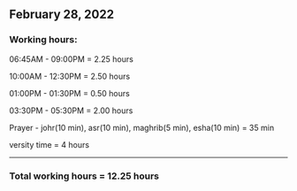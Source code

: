 ## February 28, 2022
### Working hours:

06:45AM - 09:00PM     = 2.25 hours

10:00AM - 12:30PM     = 2.50 hours

01:00PM - 01:30PM     = 0.50 hours

03:30PM - 05:30PM     = 2.00 hours

Prayer - johr(10 min), asr(10 min), maghrib(5 min), esha(10 min) = 35 min

versity time          = 4 hours

----------------------------------------

### Total working hours = 12.25 hours


